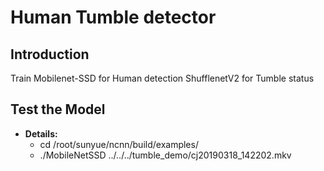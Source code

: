 # Human Tumble detector

## Introduction

Train Mobilenet-SSD for Human detection
ShufflenetV2 for Tumble status

## Test the Model
* **Details:**
	* cd /root/sunyue/ncnn/build/examples/
	* ./MobileNetSSD ../../../tumble_demo/cj20190318_142202.mkv
